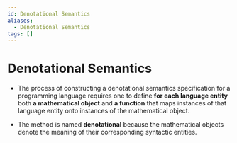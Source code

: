 ```yaml
---
id: Denotational Semantics
aliases:
  - Denotational Semantics
tags: []
---
```


# Denotational Semantics
- The process of constructing a denotational semantics specification for a programming language requires one to define **for each language entity** both **a mathematical object** and **a function** that maps instances of that language entity onto instances of the mathematical object.

- The method is named **denotational** because the mathematical objects denote the meaning of their corresponding syntactic entities.
